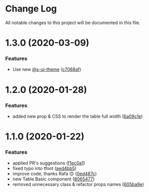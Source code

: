 # Change Log

All notable changes to this project will be documented in this file.

# 1.3.0 (2020-03-09)


### Features

* Use new [@s-ui-theme](https://github.com/s-ui-theme) ([c7068af](https://github.com/SUI-Components/adevinta-spain-components/commit/c7068af4ec8a9ebb09cafc63a2e1c28914a87c04))



# 1.2.0 (2020-01-28)


### Features

* added new prop & CSS to render the table full width ([6a09c1e](https://github.com/SUI-Components/adevinta-spain-components/commit/6a09c1e8acf613e3dc3eca8c0d10fe54cdf8a043))



# 1.1.0 (2020-01-22)


### Features

* applied PR's suggestions ([f1ec0a1](https://github.com/SUI-Components/adevinta-spain-components/commit/f1ec0a10d3fd174f860fe745ad371b83266a66c9))
* fixed typo into tfoot ([aed4bb5](https://github.com/SUI-Components/adevinta-spain-components/commit/aed4bb5612c6b1f50e87f4b2db2a2a4355b8e059))
* improve code, thanks Rafa 😊 ([0ed487c](https://github.com/SUI-Components/adevinta-spain-components/commit/0ed487cabf88a141f345ff41e0878c2559436e6a))
* new Table Basic component ([8065477](https://github.com/SUI-Components/adevinta-spain-components/commit/8065477c38f158a2fd5c456f15c33a996aa07e5a))
* removed unnecessary class & refactor props names ([605ba9e](https://github.com/SUI-Components/adevinta-spain-components/commit/605ba9ebad5f1f83781c9a8128be546ddb83cc85))



